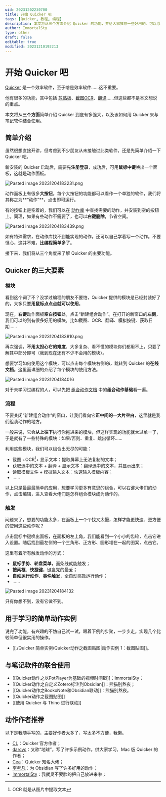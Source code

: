 ```yaml
---
uid: 20231202230700
title: 开始 Quicker 吧
tags: [Quicker, 教程, 编程]
description: 本文将从三个方面介绍 Quicker 的功能，并给大家推荐一些好用的、可以与 Obsidian 搭配使用的 Quicker 动作。
author: ImmortalSty
type: other
draft: false
editable: true
modified: 20231210192213
---
```


# 开始 Quicker 吧

[Quicker](https://getquicker.net/) 是一个效率软件，至于啥是效率软件……这不重要。

他有很多的功能，其中包括 [剪贴板](https://getquicker.net/Sharedaction?code=9ec53d43-5539-4571-6886-08d8c752bfcb)、[截图OCR](https://getquicker.net/Sharedaction?code=ba82e11a-f845-4ca3-44ee-08d690b5076c)、[翻译](https://getquicker.net/Sharedaction?code=04393db9-f4bc-4871-7fb6-08db2506d1ed)……但这些都不是本文想说的重点。

本文将从**三个方面**简单介绍 Quicker 到底有多强大，以及该如何用 Quicker 来与笔记软件结合使用。

## 简单介绍

虽然很想直接开讲，但考虑到不少朋友从未接触过此类软件，还是先简单介绍一下 Quicker 吧。

新安装的 Quicker 启动后，需要先**注册登录**，成功后，可用**鼠标中键**唤出一个面板，这就是动作面板。

![Pasted image 20231204183231.png](https://cdn.pkmer.cn/images/202312092351994.png!pkmer)

动作面板上有很多**大按钮**，每个大按钮的功能都可以看作一个单独的软件，我们将其称之为**“动作”**，点击即可运行。

有的按钮上是空着的，我们可以在 [动作库](https://getquicker.net/Share/Recommended) 中查找需要的动作，并安装到空的按钮上。同理，如果有些动作不需要了，也可以**右键删除**，节省空间。

![Pasted image 20231204183439.png](https://cdn.pkmer.cn/images/202312092352588.png!pkmer)

如有特殊需求，在动作库找不到能实现的动作，还可以自己学着写一个动作。不要怛心，这并不难，**比编程简单多了**。

接下来，我们将从三个角度来了解 Quicker 的主要功能。

## Quicker 的三大要素

### 模块

看到这个词了不？没学过编程的朋友不要怕，Quicker 提供的模块是已经封装好了的，大多只要**用鼠标点点点就可以使用**。

现在，**右键**动作面板**空白按钮**处，点击“新建组合动作”。在打开的新窗口的**左侧**，我们可以的到有很多好用的模块，比如截图、OCR、翻译、模拟按键、获取日期……

![Pasted image 20231204183810.png](https://cdn.pkmer.cn/images/202312092352467.png!pkmer)

再次强调，**不用太担心它的难度**，大多复杂、看不慬的模块你们都用不上，只要了解其中部分即可（我到现在还有不少不会用的模块）。

想要学习如何使用这个模块，可以点击每个模块右侧的ℹ，跳转到 Quicker 的**在线文档**。这里面详细的介绍了每个模块的使用方法。

![Pasted image 20231204184016](https://cdn.pkmer.cn/images/202312092352207.png!pkmer)

对于未学习过编程的人，可以先把 [组合动作文档](https://getquicker.net/KC/Help) 中的**组合动作基础**看一遍。

### 流程

不要关闭“新建组合动作”的窗口，让我们看向它**正中间的一大片空白**，这里就是我们组装动作的地方。

一般来说，它会**从上往下**执行你拖进来的模块，但这样实现的功能就太过单一了，于是就有了一些特殊的模块：如果/否则、重复、跳出循环……

利用这些模块，我们可以组合出无尽的可能：

- 截图 +OCR[^1]+ 显示文本：提取屏幕上无法复制的文本；
- 获取选中的文本 + 翻译 + 显示文本：翻译选中的文本，并显示出来；
- 读取模板文件 + 模拟输入文本：快速输入模板内容；
- ……

以上只是最最最简单的应用，想要学习更多有意思的组合，可以右键大佬们的动作，点击编辑，进入查看大佬们是怎样组合模块成为动作的。

### 触发

问题来了，想要的功能太多，在面板上一个个找又太慢，怎样才能更快速、更方便的使用这些动作呢？

点击鼠标中键唤出面板，在面板的左上角，我们能看到一个小小的齿轮，点击它进入设置。随后找到最左侧的一个三角形、正方形、圆形堆在一起的图案，点击它。

这里有着所有触发动作的方式：

- **鼠标手势**、**轮盘菜单**，画条线就能触发；
- **搜索框**、**快捷键**，键盘党的最爱；
- **自动运行动作**、**事件触发**，全自动高效运行动作；
- ……

![Pasted image 20231204184132](https://cdn.pkmer.cn/images/202312092352135.png!pkmer)

只有你想不到，没有它做不到。

## 用于学习的简单动作实例

说完了功能，有兴趣的不妨自己试一试，跟着下例的步聚，一步步走，实现几个比较简单但很实用的操作。

- [[./Quicker 简单实例/Quicker动作之截图贴图|动作实例 1：截图贴图]]。

## 与笔记软件的联合使用

- [[Quicker动作之以PotPlayer为基础的视频时间戳]]：ImmortalSty；
- [[Quicker动作之自定义Zotero标注到Obsidian]]：熊猫别熬夜；
- [[Quicker动作之BookxNote和Obsidian联动]]：熊猫别熬夜。
- [[Quicker动作之截图贴图]]
- [[使用 Quicker 与 Thino 进行联动]]


## 动作作者推荐

以下是我随手写的，主要好作者太多了，写太多不方便，我懒。

- [CL](https://getquicker.net/User/Actions/3-CL)：Quicker 官方作者；
- [darcyc](https://getquicker.net/User/Actions/95689-darcyc)：又称“地球”，写了许多示例动作，供大家学习，Mac 版 Quicker 的作者；
- [Cea](https://getquicker.net/User/Actions/113342-Cea)：Quicker 知名大佬；
- [李考凡](https://getquicker.net/User/Actions/478204-%E6%9D%8E%E8%80%83%E5%87%A1)：为 Obsidian 写了许多好用的动作；
- [ImmortalSty](https://getquicker.net/User/Actions/514368-ImmortalSty)：我就臭不要脸的把自己放进来啦；

[^1]: OCR 就是从图片中提取文本